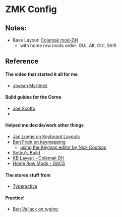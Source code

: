 # ZMK Config

## Notes:
- Base Layout: [Colemak mod-DH](https://colemakmods.github.io/mod-dh/)
  - with home row mods order: GUI, Alt, Ctrl, Shift


## Reference
#### The video that started it all for me
- [Josean Martinez](https://www.youtube.com/watch?v=wTMcH7u-vu0)
#### Build guides for the Corne
- [Joe Scotto](https://www.youtube.com/watch?v=FJgvi7WShxY)
- 
#### Helped me decide/work other things
- [Jan Lunge on Keyboard Layouts](https://www.youtube.com/watch?v=rhdMVXlnQIM)
- [Ben Frain on keymapping](https://www.youtube.com/watch?v=Vy7IoQAe3oU)
  -  [using the Keymap editor by Nick Coutsos](https://nickcoutsos.github.io/keymap-editor/)
- [Sethu's Build](https://www.youtube.com/watch?v=Kx8F4xI5yno)
- [KB Layout - Colemak DH](https://colemakmods.github.io/mod-dh/)
- [Home Row Mods - GACS](https://precondition.github.io/home-row-mods#gacs)



#### The stores stuff from
- [Typeractive](https://typeractive.xyz/)
  
#### Practice!
- [Ben Vallack on typing ](https://www.youtube.com/watch?v=sI-a64EVPPU)
